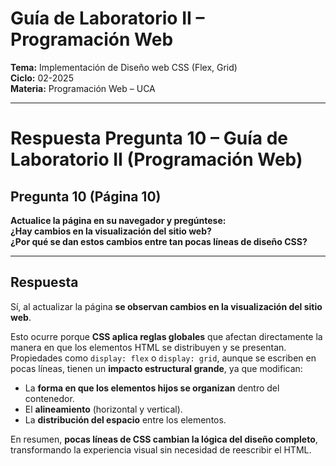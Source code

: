 # Guía de Laboratorio II – Programación Web  
**Tema:** Implementación de Diseño web CSS (Flex, Grid)  
**Ciclo:** 02-2025  
**Materia:** Programación Web – UCA  

---

# Respuesta Pregunta 10 – Guía de Laboratorio II (Programación Web)

##  Pregunta 10 (Página 10)
**Actualice la página en su navegador y pregúntese:  
¿Hay cambios en la visualización del sitio web?  
¿Por qué se dan estos cambios entre tan pocas líneas de diseño CSS?**

---

## Respuesta
Sí, al actualizar la página **se observan cambios en la visualización del sitio web**.  

Esto ocurre porque **CSS aplica reglas globales** que afectan directamente la manera en que los elementos HTML se distribuyen y se presentan.  
Propiedades como `display: flex` o `display: grid`, aunque se escriben en pocas líneas, tienen un **impacto estructural grande**, ya que modifican:  

- La **forma en que los elementos hijos se organizan** dentro del contenedor.  
- El **alineamiento** (horizontal y vertical).  
- La **distribución del espacio** entre los elementos.  

En resumen, **pocas líneas de CSS cambian la lógica del diseño completo**, transformando la experiencia visual sin necesidad de reescribir el HTML.
